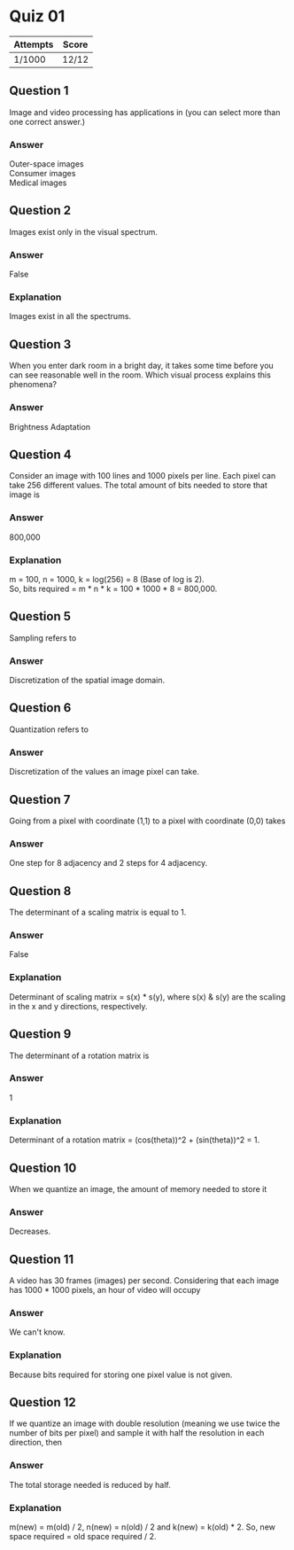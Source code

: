Quiz 01  
=======  

|Attempts|Score|  
|--------|-----|  
|  1/1000|12/12|  

Question 1  
----------  
Image and video processing has applications in (you can select more than one correct answer.)  

### Answer  
Outer-space images  
Consumer images  
Medical images  

Question 2  
----------  
Images exist only in the visual spectrum.  

### Answer  
False  

### Explanation  
Images exist in all the spectrums.  

Question 3
----------  
When you enter dark room in a bright day, it takes some time before you can see reasonable well in the room. Which visual process explains this phenomena?  

### Answer  
Brightness Adaptation  

Question 4
----------  
Consider an image with 100 lines and 1000 pixels per line. Each pixel can take 256 different values. The total amount of bits needed to store that image is  

### Answer  
800,000  

### Explanation  
m = 100, n = 1000, k = log(256) = 8 (Base of log is 2).  
So, bits required = m * n * k = 100 * 1000 * 8 = 800,000.  

Question 5
----------  
Sampling refers to  

### Answer  
Discretization of the spatial image domain.  

Question 6
----------  
Quantization refers to  

### Answer  
Discretization of the values an image pixel can take.  

Question 7
----------
Going from a pixel with coordinate (1,1) to a pixel with coordinate (0,0) takes  

### Answer
One step for 8 adjacency and 2 steps for 4 adjacency.  

Question 8
----------  
The determinant of a scaling matrix is equal to 1.  

### Answer  
False  

### Explanation  
Determinant of scaling matrix = s(x) * s(y), where s(x) & s(y) are the scaling in the x and y directions, respectively.  

Question 9
----------
The determinant of a rotation matrix is

### Answer  
1  

### Explanation  
Determinant of a rotation matrix = (cos(theta))^2 + (sin(theta))^2 = 1.

Question 10
-----------  
When we quantize an image, the amount of memory needed to store it  

### Answer  
Decreases.  

Question 11
-----------
A video has 30 frames (images) per second. Considering that each image has 1000 * 1000 pixels, an hour of video will occupy  

### Answer
We can't know.  

### Explanation  
Because bits required for storing one pixel value is not given.  

Question 12
-----------  
If we quantize an image with double resolution (meaning we use twice the number of bits per pixel) and sample it with half the resolution in each direction, then  

### Answer  
The total storage needed is reduced by half.  

### Explanation  
m(new) = m(old) / 2, n(new) = n(old) / 2 and k(new) = k(old) * 2.  So, new space required = old space required / 2.  